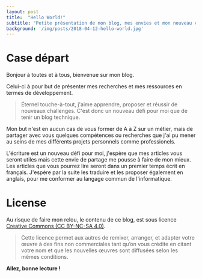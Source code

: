 ```yaml
---
layout: post
title:  "Hello World!"
subtitle: "Petite présentation de mon blog, mes envies et mon nouveau challenge !"
background: '/img/posts/2018-04-12-hello-world.jpg'
---
```


# Case départ

Bonjour à toutes et à tous, bienvenue sur mon blog. 

Celui-ci à pour but de présenter mes recherches et mes ressources en termes de développement.

> Éternel touche-à-tout, j'aime apprendre, proposer et réussir de nouveaux challenges. C'est donc un nouveau défi pour moi que de tenir un blog technique.

Mon but n'est en aucun cas de vous former de A à Z sur un métier, mais de partager avec vous quelques compétences ou recherches que j'ai pu mener au seins de mes différents projets personnels comme professionels.

L'écriture est un nouveau défi pour moi, j'espère que mes articles vous seront utiles mais cette envie de partage me pousse à faire de mon mieux. Les articles que vous pourrez lire seront dans un premier temps écrit en français. J'espère par la suite les traduire et les proposer également en anglais, pour me conformer au langage commun de l'informatique.

# License

Au risque de faire mon relou, le contenu de ce blog, est sous licence [Creative Commons (CC BY-NC-SA 4.0)](https://creativecommons.org/licenses/by-nc-sa/4.0/).

> Cette licence permet aux autres de remixer, arranger, et adapter votre œuvre à des fins non commerciales tant qu’on vous crédite en citant votre nom et que les nouvelles œuvres sont diffusées selon les mêmes conditions.

**Allez, bonne lecture !**